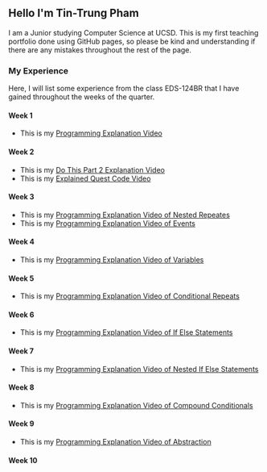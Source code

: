  <link rel="shortcut icon" type="image/x-icon" href="favicon.ico">
 
## Hello I'm Tin-Trung Pham
I am a Junior studying Computer Science at UCSD. This is my first teaching portfolio done using GitHub pages, so please be kind and understanding if there are any mistakes throughout the rest of the page.

### My Experience
Here, I will list some experience from the class EDS-124BR that I have gained throughout the weeks of the quarter.
  
#### Week 1
   - This is my [Programming Explanation Video](https://youtu.be/LZBeHXEKtHs)
    
#### Week 2 
   - This is my [Do This Part 2 Explanation Video](https://youtu.be/GtMHDIxzUT0)
   - This is my [Explained Quest Code Video](https://youtu.be/vhhPIVlk3qM)
   
#### Week 3
   - This is my [Programming Explanation Video of Nested Repeates](https://youtu.be/NYYg1G-DfeI) 
   - This is my [Programming Explanation Video of Events](https://youtu.be/sd-fxmnm9L8)
       
#### Week 4
   - This is my [Programming Explanation Video of Variables](https://youtu.be/0EeOU1QebR0)
   
#### Week 5
   - This is my [Programming Explanation Video of Conditional Repeats](https://youtu.be/3QbYh_AEzHI)

#### Week 6
   - This is my [Programming Explanation Video of If Else Statements](https://youtu.be/uJmmqWw4Be4)

#### Week 7
   - This is my [Programming Explanation Video of Nested If Else Statements](https://youtu.be/wKXUwkNigtI)
    
#### Week 8
   - This is my [Programming Explanation Video of Compound Conditionals](https://youtu.be/iviCRzRpabk)
   
#### Week 9
   - This is my [Programming Explanation Video of Abstraction](https://youtu.be/Y3D9C_xNISI)
    
#### Week 10
    
